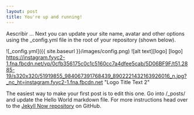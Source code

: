 ```yaml
---
layout: post
title: You're up and running!
---
```


Aescribir ... Next you can update your site name, avatar and other options using the _config.yml file in the root of your repository (shown below).

![_config.yml]({{ site.baseurl }}/images/config.png)
![alt text][logo]
[logo] https://instagram.fyyc2-1.fna.fbcdn.net/vp/0cfb356175c0c1c5160cc7a4dfee5cab/5D06BF9F/t51.2885-19/s320x320/51919855_984067391768439_8902221432163926016_n.jpg?_nc_ht=instagram.fyyc2-1.fna.fbcdn.net "Logo Title Text 2"

The easiest way to make your first post is to edit this one. Go into /_posts/ and update the Hello World markdown file. For more instructions head over to the [Jekyll Now repository](https://github.com/barryclark/jekyll-now) on GitHub.
